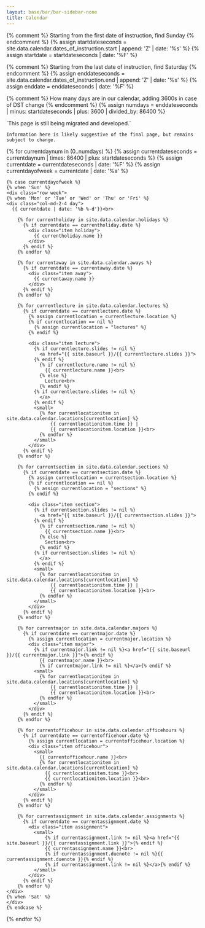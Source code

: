 ```yaml
---
layout: base/bar/bar-sidebar-none
title: Calendar
---
```


{% comment %} Starting from the first date of instruction, find Sunday {% endcomment %}
{% assign startdateseconds = site.data.calendar.dates_of_instruction.start | append: 'Z' | date: '%s' %}
{% assign startdate = startdateseconds | date: '%F' %}

{% comment %} Starting from the last date of instruction, find Saturday {% endcomment %}
{% assign enddateseconds = site.data.calendar.dates_of_instruction.end | append: 'Z' | date: '%s' %}
{% assign enddate = enddateseconds | date: '%F' %}

{% comment %} How many days are in our calendar, adding 3600s in case of DST change {% endcomment %}
{% assign numdays = enddateseconds | minus: startdateseconds | plus: 3600 | divided_by: 86400 %}

<div class="calendar">

<div class="row week">
<div class="col-xs-12">
<div markdown="1">
`This page is still being migrated and developed.`

`Information here is likely suggestive of the final page, but remains subject to change.`
</div>
</div>
</div>

  {% for currentdaynum in (0..numdays) %}
    {% assign currentdateseconds = currentdaynum | times: 86400 | plus: startdateseconds %}
    {% assign currentdate = currentdateseconds | date: '%F' %}
    {% assign currentdayofweek = currentdate | date: '%a' %}

    {% case currentdayofweek %}
    {% when 'Sun' %}
    <div class="row week">
    {% when 'Mon' or 'Tue' or 'Wed' or 'Thu' or 'Fri' %}
    <div class="col-md-2-4 day">
      {{ currentdate | date: '%b %-d'}}<br>

        {% for currentholiday in site.data.calendar.holidays %}
          {% if currentdate == currentholiday.date %}
            <div class="item holiday">
              {{ currentholiday.name }}
            </div>
          {% endif %}
        {% endfor %}

        {% for currentaway in site.data.calendar.aways %}
          {% if currentdate == currentaway.date %}
            <div class="item away">
              {{ currentaway.name }}
            </div>
          {% endif %}
        {% endfor %}

        {% for currentlecture in site.data.calendar.lectures %}
          {% if currentdate == currentlecture.date %}
            {% assign currentlocation = currentlecture.location %}
            {% if currentlocation == nil %}
              {% assign currentlocation = "lectures" %}
            {% endif %}

            <div class="item lecture">
              {% if currentlecture.slides != nil %}
                <a href="{{ site.baseurl }}/{{ currentlecture.slides }}">
              {% endif %}
                {% if currentlecture.name != nil %}
                  {{ currentlecture.name }}<br>
                {% else %}
                  Lecture<br>
                {% endif %}
              {% if currentlecture.slides != nil %}
                </a>
              {% endif %}
              <small>
                {% for currentlocationitem in site.data.calendar.locations[currentlocation] %}
                    {{ currentlocationitem.time }} |
                    {{ currentlocationitem.location }}<br>
                {% endfor %}
              </small>
            </div>
          {% endif %}
        {% endfor %}

        {% for currentsection in site.data.calendar.sections %}
          {% if currentdate == currentsection.date %}
            {% assign currentlocation = currentsection.location %}
            {% if currentlocation == nil %}
              {% assign currentlocation = "sections" %}
            {% endif %}

            <div class="item section">
              {% if currentsection.slides != nil %}
                <a href="{{ site.baseurl }}/{{ currentsection.slides }}">
              {% endif %}
                {% if currentsection.name != nil %}
                  {{ currentsection.name }}<br>
                {% else %}
                  Section<br>
                {% endif %}
              {% if currentsection.slides != nil %}
                </a>
              {% endif %}
              <small>
                {% for currentlocationitem in site.data.calendar.locations[currentlocation] %}
                    {{ currentlocationitem.time }} |
                    {{ currentlocationitem.location }}<br>
                {% endfor %}
              </small>
            </div>
          {% endif %}
        {% endfor %}

        {% for currentmajor in site.data.calendar.majors %}
          {% if currentdate == currentmajor.date %}
            {% assign currentlocation = currentmajor.location %}
            <div class="item major">
              {% if currentmajor.link != nil %}<a href="{{ site.baseurl }}/{{ currentmajor.link }}">{% endif %}
                {{ currentmajor.name }}<br>
                {% if currentmajor.link != nil %}</a>{% endif %}
              <small>
                {% for currentlocationitem in site.data.calendar.locations[currentlocation] %}
                    {{ currentlocationitem.time }} |
                    {{ currentlocationitem.location }}<br>
                {% endfor %}
              </small>
            </div>
          {% endif %}
        {% endfor %}

        {% for currentofficehour in site.data.calendar.officehours %}
          {% if currentdate == currentofficehour.date %}
            {% assign currentlocation = currentofficehour.location %}
            <div class="item officehour">
              <small>
                {{ currentofficehour.name }}<br>
                {% for currentlocationitem in site.data.calendar.locations[currentlocation] %}
                  {{ currentlocationitem.time }}<br>
                  {{ currentlocationitem.location }}<br>
                {% endfor %}
              </small>
            </div>
          {% endif %}
        {% endfor %}

        {% for currentassignment in site.data.calendar.assignments %}
          {% if currentdate == currentassignment.date %}
            <div class="item assignment">
              <small>
                  {% if currentassignment.link != nil %}<a href="{{ site.baseurl }}/{{ currentassignment.link }}">{% endif %}
                  {{ currentassignment.name }}<br>
                  {% if currentassignment.duenote != nil %}{{ currentassignment.duenote }}{% endif %}
                  {% if currentassignment.link != nil %}</a>{% endif %}
              </small>
            </div>
          {% endif %}
        {% endfor %}
    </div>
    {% when 'Sat' %}
    </div>
    {% endcase %}
  {% endfor %}
</div>
